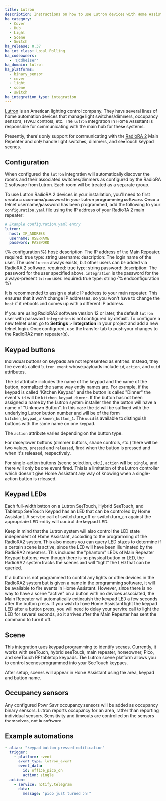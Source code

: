 ```yaml
---
title: Lutron
description: Instructions on how to use Lutron devices with Home Assistant.
ha_category:
  - Cover
  - Hub
  - Light
  - Scene
  - Switch
ha_release: 0.37
ha_iot_class: Local Polling
ha_codeowners:
  - '@cdheiser'
ha_domain: lutron
ha_platforms:
  - binary_sensor
  - cover
  - light
  - scene
  - switch
ha_integration_type: integration
---
```


[Lutron](http://www.lutron.com/) is an American lighting control company. They have several lines of home automation devices that manage light switches/dimmers, occupancy sensors, HVAC controls, etc. The `lutron` integration in Home Assistant is responsible for communicating with the main hub for these systems.

Presently, there's only support for communicating with the [RadioRA 2](http://www.lutron.com/en-US/Products/Pages/WholeHomeSystems/RadioRA2/Overview.aspx) Main Repeater and only handle light switches, dimmers, and seeTouch keypad scenes.

## Configuration

When configured, the `lutron` integration will automatically discover the rooms and their associated switches/dimmers as configured by the RadioRA 2 software from Lutron. Each room will be treated as a separate group.

To use Lutron RadioRA 2 devices in your installation, you'll need to first create a username/password in your Lutron programming software. Once a telnet username/password has been programmed, add the following to your `configuration.yaml` file using the IP address of your RadioRA 2 main repeater:

``` yaml
# Example configuration.yaml entry
lutron:
  host: IP_ADDRESS
  username: USERNAME
  password: PASSWORD
```

{% configuration %}
host:
  description: The IP address of the Main Repeater.
  required: true
  type: string
username:
  description: The login name of the user. The user `lutron` always exists, but other users can be added via RadioRA 2 software.
  required: true
  type: string
password:
  description: The password for the user specified above. `integration` is the password for the always-present `lutron` user.
  required: true
  type: string
{% endconfiguration %}

<div class='note'>

It is recommended to assign a static IP address to your main repeater. This ensures that it won't change IP addresses, so you won't have to change the `host` if it reboots and comes up with a different IP address.

</div>

<div class='note'>

If you are using RadioRA2 software version 12 or later, the default `lutron` user with password `integration` is not configured by default. To configure a new telnet user, go to **Settings** > **Integration** in your project and add a new telnet login. Once configured, use the transfer tab to push your changes to the RadioRA2 main repeater(s).

</div>

## Keypad buttons

Individual buttons on keypads are not represented as entities. Instead, they fire events called `lutron_event` whose payloads include `id`, `action`, and `uuid` attributes.

The `id` attribute includes the name of the keypad and the name of the button, normalized the same way entity names are. For example, if the keypad is called "Kitchen Keypad" and the button is called "Dinner" the event's `id` will be `kitchen_keypad_dinner`. If the button has not been assigned a name by the Lutron system installer then the button will have a name of "Unknown Button". In this case the `id` will be suffixed with the underlying Lutron button number and will be of the form `kitchen_keypad_unknown_button_1`. The `uuid` is available to distinguish buttons with the same name on one keypad.

The `action` attribute varies depending on the button type.

For raise/lower buttons (dimmer buttons, shade controls, etc.) there will be two values, `pressed` and `released`, fired when the button is pressed and when it's released, respectively.

For single-action buttons (scene selection, etc.), `action` will be `single`, and there will only be one event fired. This is a limitation of the Lutron controller which doesn't give Home Assistant any way of knowing when a single-action button is released.

## Keypad LEDs

Each full-width button on a Lutron SeeTouch, Hybrid SeeTouch, and Tabletop SeeTouch Keypad has an LED that can be controlled by Home Assistant. A service call of switch.turn_off or switch.turn_on against the appropriate LED entity will control the keypad LED.

Keep in mind that the Lutron system will also control the LED state independent of Home Assistant, according to the programming of the RadioRA2 system. This also means you can query LED states to determine if a certain scene is active, since the LED will have been illuminated by the RadioRA2 repeaters. This includes the "phantom" LEDs of Main Repeater Keypad buttons; even though there is no physical button or LED, the RadioRA2 system tracks the scenes and will "light" the LED that can be queried.

If a button is not programmed to control any lights or other devices in the RadioRA2 system but is given a name in the programming software, it will be available to fire events in Home Assistant. However, since there is no way to have a scene "active" on a button with no devices associated, the Main Repeater will automatically extinguish the keypad LED a few seconds after the button press. If you wish to have Home Assistant light the keypad LED after a button press, you will need to delay your service call to light the LED for several seconds, so it arrives after the Main Repeater has sent the command to turn it off.

## Scene

This integration uses keypad programming to identify scenes.  Currently, it works with seeTouch, hybrid seeTouch, main repeater, homeowner, Pico, and seeTouch RF tabletop keypads.
The Lutron scene platform allows you to control scenes programmed into your SeeTouch keypads.

After setup, scenes will appear in Home Assistant using the area, keypad and button name.

## Occupancy sensors

Any configured Powr Savr occupancy sensors will be added as occupancy binary sensors. Lutron reports occupancy for an area, rather than reporting individual sensors. Sensitivity and timeouts are controlled on the sensors themselves, not in software.

## Example automations

``` yaml
- alias: "keypad button pressed notification"
  trigger:
    - platform: event
      event_type: lutron_event
      event_data:
        id: office_pico_on
        action: single
  action:
    - service: notify.telegram
      data:
        message: "pico just turned on!"
```
